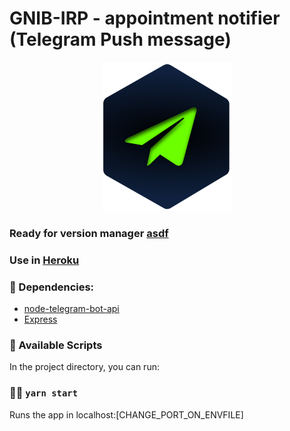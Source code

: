 # GNIB-IRP - appointment notifier (Telegram Push message)

<p align="center">
<img  src="./readme-assets/repo-telegram.png">
</p>

### Ready for version manager [asdf](https://github.com/asdf-vm/asdf)

### Use in [Heroku](https://www.heroku.com/)

### 🧰 Dependencies:

- [node-telegram-bot-api](https://github.com/yagop/node-telegram-bot-api)
- [Express](https://expressjs.com/)

### 🔨 Available Scripts

In the project directory, you can run:

### 🏃‍♂️ `yarn start`

Runs the app in localhost:[CHANGE_PORT_ON_ENVFILE]
